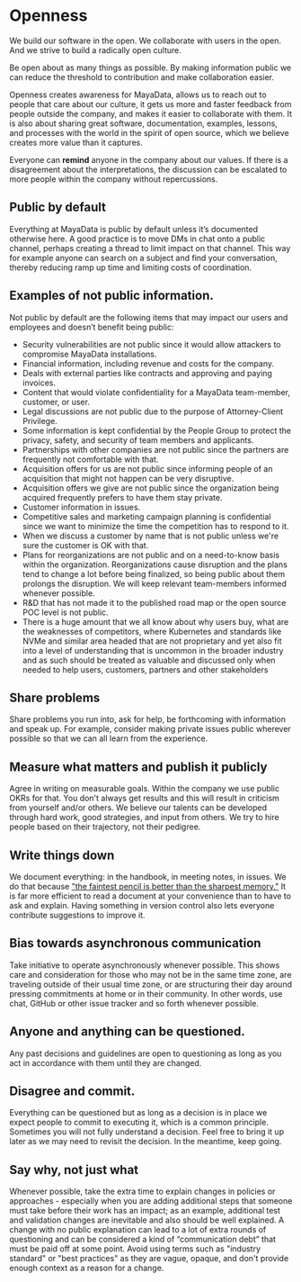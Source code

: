 # Openness

We build our software in the open. We collaborate with users in the open. And we strive to build a radically open culture.

Be open about as many things as possible. By making information public we can reduce the threshold to contribution and make collaboration easier.

Openness creates awareness for MayaData, allows us to reach out to people that care about our culture, it gets us more and faster feedback from people outside the company, and makes it easier to collaborate with them. It is also about sharing great software, documentation, examples, lessons, and processes with the world in the spirit of open source, which we believe creates more value than it captures.

Everyone can **remind** anyone in the company about our values. If there is a disagreement about the interpretations, the discussion can be escalated to more people within the company without repercussions.

## Public by default
Everything at MayaData is public by default unless it’s documented otherwise here. A good practice is to move DMs in chat onto a public channel, perhaps creating a thread to limit impact on that channel. This way for example anyone can search on a subject and find your conversation, thereby reducing ramp up time and limiting costs of coordination.

## Examples of not public information.
Not public by default are the following items that may impact our users and employees and doesn’t benefit being public:
- Security vulnerabilities are not public since it would allow attackers to compromise MayaData installations.
- Financial information, including revenue and costs for the company.
- Deals with external parties like contracts and approving and paying invoices.
- Content that would violate confidentiality for a MayaData team-member, customer, or user.
- Legal discussions are not public due to the purpose of Attorney-Client Privilege.
- Some information is kept confidential by the People Group to protect the privacy, safety, and security of team members and applicants.
- Partnerships with other companies are not public since the partners are frequently not comfortable with that.
- Acquisition offers for us are not public since informing people of an acquisition that might not happen can be very disruptive.
- Acquisition offers we give are not public since the organization being acquired frequently prefers to have them stay private.
- Customer information in issues.
- Competitive sales and marketing campaign planning is confidential since we want to minimize the time the competition has to respond to it.
- When we discuss a customer by name that is not public unless we're sure the customer is OK with that.
- Plans for reorganizations are not public and on a need-to-know basis within the organization. Reorganizations cause disruption and the plans tend to change a lot before being finalized, so being public about them prolongs the disruption. We will keep relevant team-members informed whenever possible.
- R&D that has not made it to the published road map or the open source POC level is not public.
- There is a huge amount that we all know about why users buy, what are the weaknesses of competitors, where Kubernetes and standards like NVMe and similar area headed that are not proprietary and yet also fit into a level of understanding that is uncommon in the broader industry and as such should be treated as valuable and discussed only when needed to help users, customers, partners and other stakeholders

## Share problems
Share problems you run into, ask for help, be forthcoming with information and speak up. For example, consider making private issues public wherever possible so that we can all learn from the experience.

## Measure what matters and publish it publicly
Agree in writing on measurable goals. Within the company we use public OKRs for that. You don't always get results and this will result in criticism from yourself and/or others. We believe our talents can be developed through hard work, good strategies, and input from others. We try to hire people based on their trajectory, not their pedigree.

## Write things down
We document everything: in the handbook, in meeting notes, in issues. We do that because ["the faintest pencil is better than the sharpest memory."](https://www.quora.com/What-does-The-faintest-pencil-is-better-than-the-sharpest-memory-mean) It is far more efficient to read a document at your convenience than to have to ask and explain. Having something in version control also lets everyone contribute suggestions to improve it.

## Bias towards asynchronous communication
Take initiative to operate asynchronously whenever possible. This shows care and consideration for those who may not be in the same time zone, are traveling outside of their usual time zone, or are structuring their day around pressing commitments at home or in their community. In other words, use chat, GitHub or other issue tracker and so forth whenever possible.

## Anyone and anything can be questioned.
Any past decisions and guidelines are open to questioning as long as you act in accordance with them until they are changed.

## Disagree and commit.
Everything can be questioned but as long as a decision is in place we expect people to commit to executing it, which is a common principle. Sometimes you will not fully understand a decision. Feel free to bring it up later as we may need to revisit the decision. In the meantime, keep going.

## Say why, not just what
Whenever possible, take the extra time to explain changes in policies or approaches - especially when you are adding additional steps that someone must take before their work has an impact; as an example, additional test and validation changes are inevitable and also should be well explained. A change with no public explanation can lead to a lot of extra rounds of questioning and can be considered a kind of “communication debt” that must be paid off at some point. Avoid using terms such as "industry standard" or "best practices" as they are vague, opaque, and don't provide enough context as a reason for a change.

